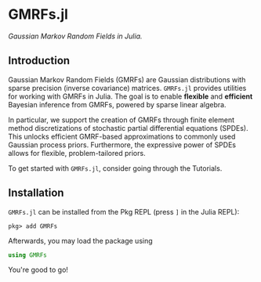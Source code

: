 # GMRFs.jl

*Gaussian Markov Random Fields in Julia.*

## Introduction
Gaussian Markov Random Fields (GMRFs) are Gaussian distributions with sparse
precision (inverse covariance) matrices.
`GMRFs.jl` provides utilities for working with GMRFs in Julia.
The goal is to enable **flexible** and **efficient** Bayesian inference from
GMRFs, powered by sparse linear algebra.

In particular, we support the creation of GMRFs through finite element method
discretizations of stochastic partial differential equations (SPDEs).
This unlocks efficient GMRF-based approximations to commonly used Gaussian
process priors.
Furthermore, the expressive power of SPDEs allows for flexible, problem-tailored
priors.

To get started with `GMRFs.jl`, consider going through the Tutorials.

## Installation
`GMRFs.jl` can be installed from the Pkg REPL (press `]` in the Julia REPL):

```
pkg> add GMRFs
```

Afterwards, you may load the package using

```julia
using GMRFs
```

You're good to go!
